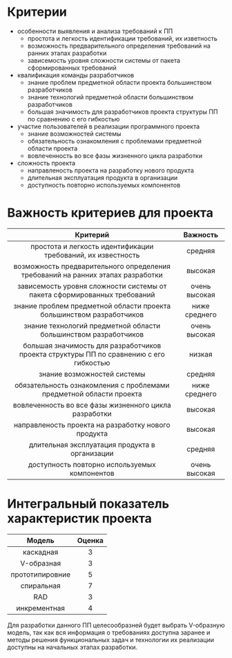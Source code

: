 ﻿# Критерии

- особенности выявления и анализа требований к ПП
	- простота и легкость идентификации требований, их изветность
	- возможность предварительного определения требований на ранних этапах разработки
	- зависемость уровня сложности системы от пакета сформированных требований
- квалификация команды разработчиков
	- знание проблем предметной области проекта большинством разработчиков
	- знание технологий предметной области большинством разработчиков
	- большая значимость для разработчиков проекта структуры ПП по сравнению с его гибкостью
- участие пользователей в реализации программного проекта
	- знание возможностей системы
	- обязательность ознакомления с проблемами предметной области проекта
	- вовлеченность во все фазы жизненного цикла разработки
- сложность проекта
	- направленость проекта на разработку нового продукта
	- длительная эксплуатация продукта в организации
	- доступность повторно используемых компонентов

# Важность критериев для проекта

  | 				          Критерий					   |   Важность   | 
  |:--------------------------------------------------------------------------------------:|:------------:|
  | простота и легкость идентификации требований, их известность              		   | средняя      |
  | возможность предварительного определения требований на ранних этапах разработки        | высокая      |
  | зависемость уровня сложности системы от пакета сформированных требований       	   | очень высокая|  
  | знание проблем предметной области проекта большинством разработчиков		   | ниже среднего|
  | знание технологий предметной области большинством разработчиков			   | очень высокая|
  | большая значимость для разработчиков проекта структуры ПП по сравнению с его гибкостью | низкая       |
  | знание возможностей системы								   | средняя      |
  | обязательность ознакомления с проблемами предметной области проекта			   | ниже среднего|
  | вовлеченность во все фазы жизненного цикла разработки				   | высокая      |
  | направленость проекта на разработку нового продукта					   | высокая      |
  | длительная эксплуатация продукта в организации					   | средняя      |
  | доступность повторно используемых компонентов					   | очень высокая|

# Интегральный показатель характеристик проекта

  | 	Модель	   | Оценка  | 
  |:--------------:|:-------:|
  | каскадная      |   	3    |
  | V-образная     |    3    |
  | прототипировние|    5    |  
  | спиральная     |	7    |
  | RAD  	   |    3    |
  | инкрементная   |    4    |

Для разработки данного ПП целесообразней будет выбрать V-образную модель, так как вся информация о требованиях доступна заранее и методы решения функциональных задач и технологии их реализации доступны на начальных этапах разработки. 
  











